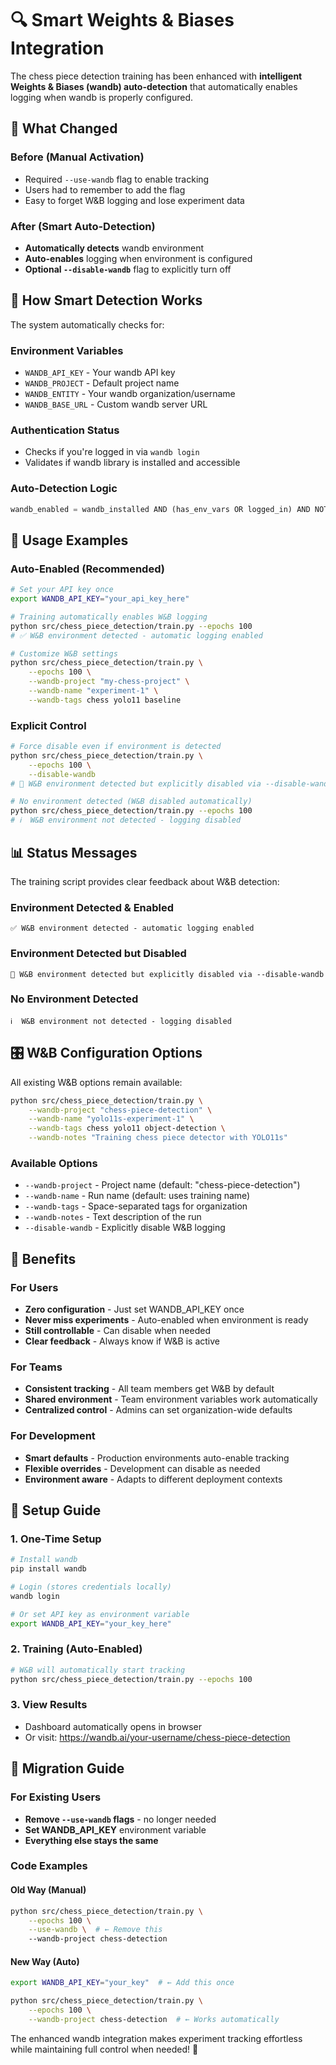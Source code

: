 # 🔍 Smart Weights & Biases Integration

The chess piece detection training has been enhanced with **intelligent Weights & Biases (wandb) auto-detection** that automatically enables logging when wandb is properly configured.

## 🎯 What Changed

### Before (Manual Activation)
- Required `--use-wandb` flag to enable tracking
- Users had to remember to add the flag
- Easy to forget W&B logging and lose experiment data

### After (Smart Auto-Detection)
- **Automatically detects** wandb environment
- **Auto-enables** logging when environment is configured
- **Optional `--disable-wandb`** flag to explicitly turn off

## 🔧 How Smart Detection Works

The system automatically checks for:

### Environment Variables
- `WANDB_API_KEY` - Your wandb API key
- `WANDB_PROJECT` - Default project name
- `WANDB_ENTITY` - Your wandb organization/username
- `WANDB_BASE_URL` - Custom wandb server URL

### Authentication Status
- Checks if you're logged in via `wandb login`
- Validates if wandb library is installed and accessible

### Auto-Detection Logic
```python
wandb_enabled = wandb_installed AND (has_env_vars OR logged_in) AND NOT --disable-wandb
```

## 🚀 Usage Examples

### Auto-Enabled (Recommended)
```bash
# Set your API key once
export WANDB_API_KEY="your_api_key_here"

# Training automatically enables W&B logging
python src/chess_piece_detection/train.py --epochs 100
# ✅ W&B environment detected - automatic logging enabled

# Customize W&B settings
python src/chess_piece_detection/train.py \
    --epochs 100 \
    --wandb-project "my-chess-project" \
    --wandb-name "experiment-1" \
    --wandb-tags chess yolo11 baseline
```

### Explicit Control
```bash
# Force disable even if environment is detected
python src/chess_piece_detection/train.py \
    --epochs 100 \
    --disable-wandb
# 🔕 W&B environment detected but explicitly disabled via --disable-wandb

# No environment detected (W&B disabled automatically)  
python src/chess_piece_detection/train.py --epochs 100
# ℹ️  W&B environment not detected - logging disabled
```

## 📊 Status Messages

The training script provides clear feedback about W&B detection:

### Environment Detected & Enabled
```
✅ W&B environment detected - automatic logging enabled
```

### Environment Detected but Disabled
```
🔕 W&B environment detected but explicitly disabled via --disable-wandb
```

### No Environment Detected
```
ℹ️  W&B environment not detected - logging disabled
```

## 🎛️ W&B Configuration Options

All existing W&B options remain available:

```bash
python src/chess_piece_detection/train.py \
    --wandb-project "chess-piece-detection" \
    --wandb-name "yolo11s-experiment-1" \
    --wandb-tags chess yolo11 object-detection \
    --wandb-notes "Training chess piece detector with YOLO11s"
```

### Available Options
- `--wandb-project` - Project name (default: "chess-piece-detection")
- `--wandb-name` - Run name (default: uses training name)
- `--wandb-tags` - Space-separated tags for organization
- `--wandb-notes` - Text description of the run
- `--disable-wandb` - Explicitly disable W&B logging

## 🔮 Benefits

### For Users
- **Zero configuration** - Just set WANDB_API_KEY once
- **Never miss experiments** - Auto-enabled when environment is ready
- **Still controllable** - Can disable when needed
- **Clear feedback** - Always know if W&B is active

### For Teams
- **Consistent tracking** - All team members get W&B by default
- **Shared environment** - Team environment variables work automatically
- **Centralized control** - Admins can set organization-wide defaults

### For Development
- **Smart defaults** - Production environments auto-enable tracking
- **Flexible overrides** - Development can disable as needed
- **Environment aware** - Adapts to different deployment contexts

## 🔧 Setup Guide

### 1. One-Time Setup
```bash
# Install wandb
pip install wandb

# Login (stores credentials locally)
wandb login

# Or set API key as environment variable
export WANDB_API_KEY="your_key_here"
```

### 2. Training (Auto-Enabled)
```bash
# W&B will automatically start tracking
python src/chess_piece_detection/train.py --epochs 100
```

### 3. View Results
- Dashboard automatically opens in browser
- Or visit: https://wandb.ai/your-username/chess-piece-detection

## 🎯 Migration Guide

### For Existing Users
- **Remove `--use-wandb` flags** - no longer needed
- **Set WANDB_API_KEY** environment variable
- **Everything else stays the same**

### Code Examples

#### Old Way (Manual)
```bash
python src/chess_piece_detection/train.py \
    --epochs 100 \
    --use-wandb \  # ← Remove this
    --wandb-project chess-detection
```

#### New Way (Auto)
```bash
export WANDB_API_KEY="your_key"  # ← Add this once

python src/chess_piece_detection/train.py \
    --epochs 100 \
    --wandb-project chess-detection  # ← Works automatically
```

The enhanced wandb integration makes experiment tracking effortless while maintaining full control when needed! 🎯 